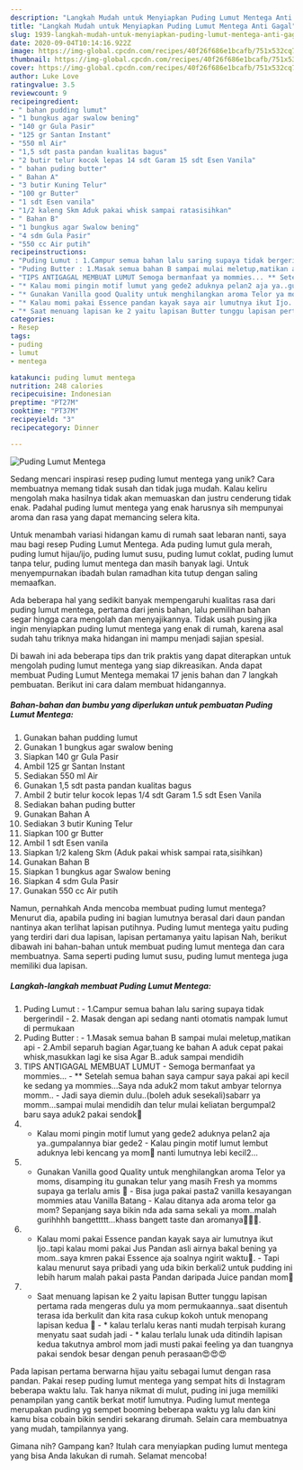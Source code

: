 ```yaml
---
description: "Langkah Mudah untuk Menyiapkan Puding Lumut Mentega Anti Gagal"
title: "Langkah Mudah untuk Menyiapkan Puding Lumut Mentega Anti Gagal"
slug: 1939-langkah-mudah-untuk-menyiapkan-puding-lumut-mentega-anti-gagal
date: 2020-09-04T10:14:16.922Z
image: https://img-global.cpcdn.com/recipes/40f26f686e1bcafb/751x532cq70/puding-lumut-mentega-foto-resep-utama.jpg
thumbnail: https://img-global.cpcdn.com/recipes/40f26f686e1bcafb/751x532cq70/puding-lumut-mentega-foto-resep-utama.jpg
cover: https://img-global.cpcdn.com/recipes/40f26f686e1bcafb/751x532cq70/puding-lumut-mentega-foto-resep-utama.jpg
author: Luke Love
ratingvalue: 3.5
reviewcount: 9
recipeingredient:
- " bahan pudding lumut"
- "1 bungkus agar swalow bening"
- "140 gr Gula Pasir"
- "125 gr Santan Instant"
- "550 ml Air"
- "1,5 sdt pasta pandan kualitas bagus"
- "2 butir telur kocok lepas 14 sdt Garam 15 sdt Esen Vanila"
- " bahan puding butter"
- " Bahan A"
- "3 butir Kuning Telur"
- "100 gr Butter"
- "1 sdt Esen vanila"
- "1/2 kaleng Skm Aduk pakai whisk sampai ratasisihkan"
- " Bahan B"
- "1 bungkus agar Swalow bening"
- "4 sdm Gula Pasir"
- "550 cc Air putih"
recipeinstructions:
- "Puding Lumut : 1.Campur semua bahan lalu saring supaya tidak bergerindil 2. Masak dengan api sedang nanti otomatis nampak lumut di permukaan"
- "Puding Butter : 1.Masak semua bahan B sampai mulai meletup,matikan api 2.Ambil separuh bagian Agar,tuang ke bahan A aduk cepat pakai whisk,masukkan lagi ke sisa Agar B..aduk sampai mendidih"
- "TIPS ANTIGAGAL MEMBUAT LUMUT Semoga bermanfaat ya mommies... ** Setelah semua bahan saya campur saya pakai api kecil ke sedang ya mommies...Saya nda aduk2 mom takut ambyar telornya momm.. Jadi saya diemin dulu..(boleh aduk sesekali)sabarr ya momm...sampai mulai mendidih dan telur mulai keliatan bergumpal2 baru saya aduk2 pakai sendok🙏"
- "* Kalau momi pingin motif lumut yang gede2 aduknya pelan2 aja ya..gumpalannya biar gede2 Kalau pingin motif lumut lembut aduknya lebi kencang ya mom🤗 nanti lumutnya lebi kecil2..."
- "* Gunakan Vanilla good Quality untuk menghilangkan aroma Telor ya moms, disamping itu gunakan telur yang masih Fresh ya momms supaya ga terlalu amis 🤗 Bisa juga pakai pasta2 vanilla kesayangan mommies atau Vanilla Batang  Kalau ditanya ada aroma telor ga mom? Sepanjang saya bikin nda ada sama sekali ya mom..malah gurihhhh bangettttt...khass bangett taste dan aromanya🥰🥰🥰."
- "* Kalau momi pakai Essence pandan kayak saya air lumutnya ikut Ijo..tapi kalau momi pakai Jus Pandan asli airnya bakal bening ya mom..saya kmren pakai Essence aja soalnya ngirit waktu🤗. Tapi kalau menurut saya pribadi yang uda bikin berkali2 untuk pudding ini lebih harum malah pakai pasta Pandan daripada Juice pandan mom🤗"
- "* Saat menuang lapisan ke 2 yaitu lapisan Butter tunggu lapisan pertama rada mengeras dulu ya mom permukaannya..saat disentuh terasa ida berkulit dan kita rasa cukup kokoh untuk menopang lapisan kedua 🙏 * kalau terlalu keras nanti mudah terpisah kurang menyatu saat sudah jadi * kalau terlalu lunak uda ditindih lapisan kedua takutnya ambrol mom jadi musti pakai feeling ya dan tuangnya pakai sendok besar dengan penuh perasaan😍😍😍"
categories:
- Resep
tags:
- puding
- lumut
- mentega

katakunci: puding lumut mentega 
nutrition: 248 calories
recipecuisine: Indonesian
preptime: "PT27M"
cooktime: "PT37M"
recipeyield: "3"
recipecategory: Dinner

---
```



![Puding Lumut Mentega](https://img-global.cpcdn.com/recipes/40f26f686e1bcafb/751x532cq70/puding-lumut-mentega-foto-resep-utama.jpg)

Sedang mencari inspirasi resep puding lumut mentega yang unik? Cara membuatnya memang tidak susah dan tidak juga mudah. Kalau keliru mengolah maka hasilnya tidak akan memuaskan dan justru cenderung tidak enak. Padahal puding lumut mentega yang enak harusnya sih mempunyai aroma dan rasa yang dapat memancing selera kita.

Untuk menambah variasi hidangan kamu di rumah saat lebaran nanti, saya mau bagi resep Puding Lumut Mentega. Ada puding lumut gula merah, puding lumut hijau/ijo, puding lumut susu, puding lumut coklat, puding lumut tanpa telur, puding lumut mentega dan masih banyak lagi. Untuk menyempurnakan ibadah bulan ramadhan kita tutup dengan saling memaafkan.

Ada beberapa hal yang sedikit banyak mempengaruhi kualitas rasa dari puding lumut mentega, pertama dari jenis bahan, lalu pemilihan bahan segar hingga cara mengolah dan menyajikannya. Tidak usah pusing jika ingin menyiapkan puding lumut mentega yang enak di rumah, karena asal sudah tahu triknya maka hidangan ini mampu menjadi sajian spesial.


Di bawah ini ada beberapa tips dan trik praktis yang dapat diterapkan untuk mengolah puding lumut mentega yang siap dikreasikan. Anda dapat membuat Puding Lumut Mentega memakai 17 jenis bahan dan 7 langkah pembuatan. Berikut ini cara dalam membuat hidangannya.

<!--inarticleads1-->

##### Bahan-bahan dan bumbu yang diperlukan untuk pembuatan Puding Lumut Mentega:

1. Gunakan  bahan pudding lumut
1. Gunakan 1 bungkus agar swalow bening
1. Siapkan 140 gr Gula Pasir
1. Ambil 125 gr Santan Instant
1. Sediakan 550 ml Air
1. Gunakan 1,5 sdt pasta pandan kualitas bagus
1. Ambil 2 butir telur kocok lepas 1/4 sdt Garam 1.5 sdt Esen Vanila
1. Sediakan  bahan puding butter
1. Gunakan  Bahan A
1. Sediakan 3 butir Kuning Telur
1. Siapkan 100 gr Butter
1. Ambil 1 sdt Esen vanila
1. Siapkan 1/2 kaleng Skm (Aduk pakai whisk sampai rata,sisihkan)
1. Gunakan  Bahan B
1. Siapkan 1 bungkus agar Swalow bening
1. Siapkan 4 sdm Gula Pasir
1. Gunakan 550 cc Air putih


Namun, pernahkah Anda mencoba membuat puding lumut mentega? Menurut dia, apabila puding ini bagian lumutnya berasal dari daun pandan nantinya akan terlihat lapisan putihnya. Puding lumut mentega yaitu puding yang terdiri dari dua lapisan, lapisan pertamanya yaitu lapisan Nah, berikut dibawah ini bahan-bahan untuk membuat puding lumut mentega dan cara membuatnya. Sama seperti puding lumut susu, puding lumut mentega juga memiliki dua lapisan. 

<!--inarticleads2-->

##### Langkah-langkah membuat Puding Lumut Mentega:

1. Puding Lumut : - 1.Campur semua bahan lalu saring supaya tidak bergerindil - 2. Masak dengan api sedang nanti otomatis nampak lumut di permukaan
1. Puding Butter : - 1.Masak semua bahan B sampai mulai meletup,matikan api - 2.Ambil separuh bagian Agar,tuang ke bahan A aduk cepat pakai whisk,masukkan lagi ke sisa Agar B..aduk sampai mendidih
1. TIPS ANTIGAGAL MEMBUAT LUMUT - Semoga bermanfaat ya mommies... - ** Setelah semua bahan saya campur saya pakai api kecil ke sedang ya mommies...Saya nda aduk2 mom takut ambyar telornya momm.. - Jadi saya diemin dulu..(boleh aduk sesekali)sabarr ya momm...sampai mulai mendidih dan telur mulai keliatan bergumpal2 baru saya aduk2 pakai sendok🙏
1. * Kalau momi pingin motif lumut yang gede2 aduknya pelan2 aja ya..gumpalannya biar gede2 - Kalau pingin motif lumut lembut aduknya lebi kencang ya mom🤗 nanti lumutnya lebi kecil2...
1. * Gunakan Vanilla good Quality untuk menghilangkan aroma Telor ya moms, disamping itu gunakan telur yang masih Fresh ya momms supaya ga terlalu amis 🤗 - Bisa juga pakai pasta2 vanilla kesayangan mommies atau Vanilla Batang  - Kalau ditanya ada aroma telor ga mom? Sepanjang saya bikin nda ada sama sekali ya mom..malah gurihhhh bangettttt...khass bangett taste dan aromanya🥰🥰🥰.
1. * Kalau momi pakai Essence pandan kayak saya air lumutnya ikut Ijo..tapi kalau momi pakai Jus Pandan asli airnya bakal bening ya mom..saya kmren pakai Essence aja soalnya ngirit waktu🤗. - Tapi kalau menurut saya pribadi yang uda bikin berkali2 untuk pudding ini lebih harum malah pakai pasta Pandan daripada Juice pandan mom🤗
1. * Saat menuang lapisan ke 2 yaitu lapisan Butter tunggu lapisan pertama rada mengeras dulu ya mom permukaannya..saat disentuh terasa ida berkulit dan kita rasa cukup kokoh untuk menopang lapisan kedua 🙏 - * kalau terlalu keras nanti mudah terpisah kurang menyatu saat sudah jadi - * kalau terlalu lunak uda ditindih lapisan kedua takutnya ambrol mom jadi musti pakai feeling ya dan tuangnya pakai sendok besar dengan penuh perasaan😍😍😍


Pada lapisan pertama berwarna hijau yaitu sebagai lumut dengan rasa pandan. Pakai resep puding lumut mentega yang sempat hits di Instagram beberapa waktu lalu. Tak hanya nikmat di mulut, puding ini juga memiliki penampilan yang cantik berkat motif lumutnya. Puding lumut mentega merupakan puding yg sempet booming beberapa waktu yg lalu dan kini kamu bisa cobain bikin sendiri sekarang dirumah. Selain cara membuatnya yang mudah, tampilannya yang. 

Gimana nih? Gampang kan? Itulah cara menyiapkan puding lumut mentega yang bisa Anda lakukan di rumah. Selamat mencoba!
